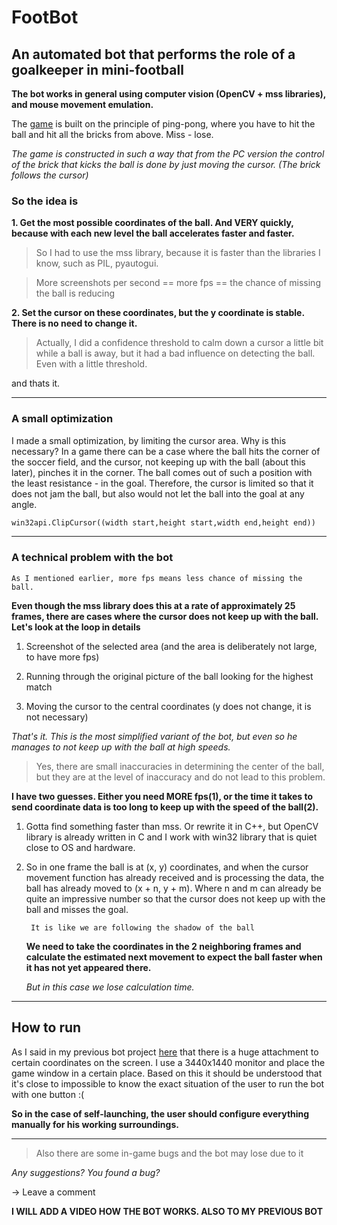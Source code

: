# FootBot
## An automated bot that performs the role of a goalkeeper in mini-football

**The bot works in general using computer vision (OpenCV + mss libraries), and mouse movement emulation.**

The [game](https://vk.com/app8013553) is built on the principle of ping-pong, where you have to hit the ball and hit all the bricks from above. Miss - lose.

*The game is constructed in such a way that from the PC version the control of the brick that kicks the ball is done by just moving the cursor. (The brick follows the cursor)*

### So the idea is

**1. Get the most possible coordinates of the ball. And VERY quickly, because with each new level the ball accelerates faster and faster.**

>So I had to use the mss library, because it is faster than the libraries I know, such as PIL, pyautogui.

 >More screenshots per second == more fps == the chance of missing the ball is reducing

**2. Set the cursor on these coordinates, but the y coordinate is stable. There is no need to change it.**

>Actually, I did a confidence threshold to calm down a cursor a little bit while a ball is away, but it had a bad influence on detecting the ball. Even with a little threshold.

and thats it.

----
### A small optimization

I made a small optimization, by limiting the cursor area. Why is this necessary? In a game there can be a case where the ball hits the corner of the soccer field, and the cursor, not keeping up with the ball (about this later), pinches it in the corner. The ball comes out of such a position with the least resistance - in the goal. Therefore, the cursor is limited so that it does not jam the ball, but also would not let the ball into the goal at any angle.

```python
win32api.ClipCursor((width start,height start,width end,height end))
```
----
### A technical problem with the bot

    As I mentioned earlier, more fps means less chance of missing the ball.

**Even though the mss library does this at a rate of approximately 25 frames, there are cases where the cursor does not keep up with the ball. Let's look at the loop in details**

1. Screenshot of the selected area (and the area is deliberately not large, to have more fps)

2. Running through the original picture of the ball looking for the highest match

3. Moving the cursor to the central coordinates (y does not change, it is not necessary)

*That's it. This is the most simplified variant of the bot, but even so he manages to not keep up with the ball at high speeds.*

>Yes, there are small inaccuracies in determining the center of the ball, but they are at the level of inaccuracy and do not lead to this problem.

**I have two guesses. Either you need MORE fps(1), or the time it takes to send coordinate data is too long to keep up with the speed of the ball(2).**

1. Gotta find something faster than mss. Or rewrite it in C++, but OpenCV library is already written in C and I work with win32 library that is quiet close to OS and hardware.

2. So in one frame the ball is at (x, y) coordinates, and when the cursor movement function has already received and is processing the data, the ball has already moved to (x + n, y + m). Where n and m can already be quite an impressive number so that the cursor does not keep up with the ball and misses the goal.

        It is like we are following the shadow of the ball
    **We need to take the coordinates in the 2 neighboring frames and calculate the estimated next movement to expect the ball faster when it has not yet appeared there.**

    *But in this case we lose calculation time.*

----

## How to run

As I said in my previous bot project [here](https://github.com/KroSheChKa/BasketBot/blob/main/README.md#how-to-use) that there is a huge attachment to certain coordinates on the screen. I use a 3440x1440 monitor and place the game window in a certain place. Based on this it should be understood that it's close to impossible to know the exact situation of the user to run the bot with one button :(

**So in the case of self-launching, the user should configure everything manually for his working surroundings.**

----

>Also there are some in-game bugs and the bot may lose due to it

*Any suggestions? You found a bug?*

-> Leave a comment

**I WILL ADD A VIDEO HOW THE BOT WORKS. ALSO TO MY PREVIOUS BOT**